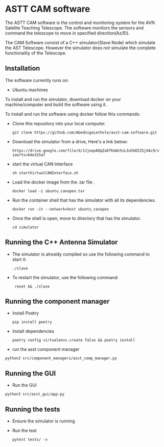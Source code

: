 # ASTT CAM software 

The ASTT CAM software is the control and monitoring system for the AVN Satelite Teaching Telescope. The software monitors the sensors and command the telescope to move in specified direction(Az/El).

The CAM Software consist of a C++ simulator(Slave Node) which simulate the AST Telescope. However the simulator does not simulate the complete functionality of the Telescope.

## **Installation**  
The software currently runs on:   
* Ubuntu machines

 To install and run the simulator, download docker on your machine/computer and build the software using it.

To install and run the software using docker follow this commands:

* Clone this repository into your local computer.

    ```git clone https://github.com/AbednigoLethole/asst-cam-software.git```
  
* Download the simulator from a drive, Here's a link below:

    ```https://drive.google.com/file/d/1JjoqoAQqZabTKoWz5sL3uhbDIZ5jXAc9/view?ts=64e315a7```

* start the virtual CAN Interface

    ```sh startVirtualCANInterface.sh```

* Load the docker image from  the .tar file .

    ```docker load -i ubuntu_canopen.tar ```

* Run the container shell that has the simulator with all its dependencies.

    ```docker run -it --network=host ubuntu_canopen ```

* Once the shell is open, move to directory that has the simulator.

    ```cd simulator ```
    
## **Running the C++ Antenna Simulator**  

* The simulator is alrealdy compiled so use the following command to start it:

    ```./slave ```

* To restart the simulator, use the following command:

    ``` reset && ./slave```

## **Running the component manager**

* Install Poetry

    ``` pip install poetry ```

* Install dependencies

    ``` poetry config virtualenvs.create false && poetry install  ```

* run the asst component manager

``` python3 src/component_managers/asst_comp_manager.py ```

## **Running the GUI**

* Run the GUI

``` python3 src/asst_gui/app.py ```


## **Running the tests**

* Ensure the simulator is running


* Run the test

    ``` pytest tests/ -v ```



